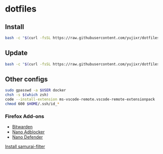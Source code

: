 # dotfiles

## Install

``` bash
bash -c "$(curl -fsSL https://raw.githubusercontent.com/yujixr/dotfiles/master/install.sh)"
```

## Update

``` bash
bash -c "$(curl -fsSL https://raw.githubusercontent.com/yujixr/dotfiles/master/update.sh)"
```

## Other configs

``` bash
sudo gpasswd -a $USER docker
chsh -s $(which zsh)
code --install-extension ms-vscode-remote.vscode-remote-extensionpack
chmod 600 $HOME/.ssh/id_*
```

### Firefox Add-ons

- [Bitwarden](https://addons.mozilla.org/firefox/addon/bitwarden-password-manager/)
- [Nano Adblocker](https://addons.mozilla.org/en-GB/firefox/addon/nano-adblocker-firefox/)
- [Nano Defender](https://addons.mozilla.org/firefox/addon/nano-defender-firefox/)

[Install samurai-filter](https://subscribe.adblockplus.org/?location=https://raw.githubusercontent.com/yujixr/samurai-filter/master/list.txt&title=samurai-filter)
